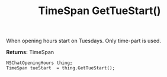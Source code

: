 ﻿---
uid: crmscript_ref_NSChatOpeningHours_GetTueStart
title: TimeSpan GetTueStart()
intellisense: NSChatOpeningHours.GetTueStart
keywords: NSChatOpeningHours, GetTueStart
so.topic: reference
---

When opening hours start on Tuesdays. Only time-part is used.

**Returns:** TimeSpan


```crmscript
NSChatOpeningHours thing;
TimeSpan tueStart  = thing.GetTueStart();
```


